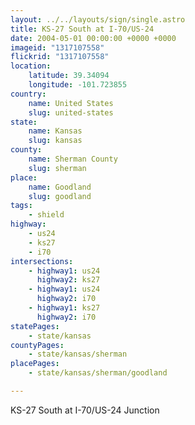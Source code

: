 ```yaml
---
layout: ../../layouts/sign/single.astro
title: KS-27 South at I-70/US-24
date: 2004-05-01 00:00:00 +0000 +0000
imageid: "1317107558"
flickrid: "1317107558"
location:
    latitude: 39.34094
    longitude: -101.723855
country:
    name: United States
    slug: united-states
state:
    name: Kansas
    slug: kansas
county:
    name: Sherman County
    slug: sherman
place:
    name: Goodland
    slug: goodland
tags:
    - shield
highway:
    - us24
    - ks27
    - i70
intersections:
    - highway1: us24
      highway2: ks27
    - highway1: us24
      highway2: i70
    - highway1: ks27
      highway2: i70
statePages:
    - state/kansas
countyPages:
    - state/kansas/sherman
placePages:
    - state/kansas/sherman/goodland

---
```

KS-27 South at I-70/US-24 Junction